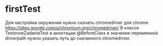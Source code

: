 # firstTest
Для настройки окружения нужно скачать chromedriver для chrome https://sites.google.com/a/chromium.org/chromedriver/
В классе TestovoeZadanieTest в аннотации @BeforeClass в значение переменной driverpath нужно указать путь до скачанного chromedriver.
